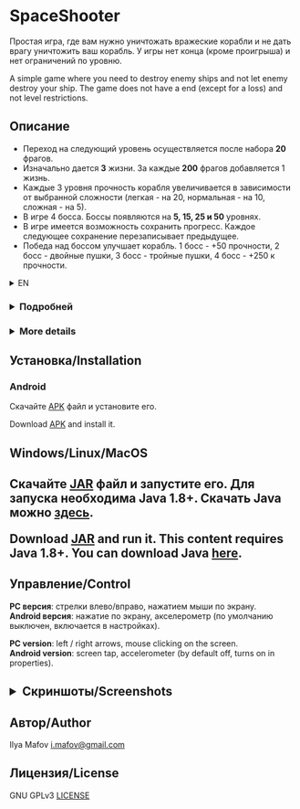 <h1> SpaceShooter </h1>
<p>
Простая игра, где вам нужно уничтожать вражеские корабли и не дать врагу уничтожить ваш корабль. У игры нет конца (кроме проигрыша) и нет ограничений по уровню.

A simple game where you need to destroy enemy ships and not let enemy destroy your ship. The game does not have a end (except for a loss) and not level restrictions.
</p>

<h2> Описание </h2>
  <ul>
  <li>Переход на следующий уровень осуществляется после набора <b>20</b> фрагов.</li>
  <li>Изначально дается <b>3</b> жизни. За каждые <b>200</b> фрагов добавляется 1 жизнь.</li>
  <li>Каждые 3 уровня прочность корабля увеличивается в зависимости от выбранной сложности (легкая - на 20, нормальная - на 10, сложная - на 5).</li>
  <li>В игре 4 босса. Боссы появляются на <b>5, 15, 25 и 50</b> уровнях.</li>
  <li>В игре имеется возможность сохранить прогресс. Каждое следующее сохранение перезаписывает предыдущее.</li>
  <li>Победа над боссом улучшает корабль. 1 босс - +50 прочности, 2 босс - двойные пушки, 3 босс - тройные пушки, 4 босс - +250 к прочности.</li>
  </ul>
  
  <details>
  <summary>EN</summary>

   <ul>
   <li>The transition to the next level occurs after <b>20</b> frags.</li>
   <li>Initially, the ship has <b>3</b> lives. For every <b>200</b> frags, 1 life is added.</li>
   <li>Each 3 levels of ship durability increase depending on the chosen complexity (easy - by 20, normal - by 10, hard - by 5).</li>
   <li>The game has 4 bosses. Bosses appear at <b>5, 15, 25 and 50</b> levels.</li>
   <li>The game has the ability to save progress. Each subsequent save overwrites the previous one.</li>
   <li>Victory over the boss improves the ship. 1 boss - +50 durability, 2 boss - double guns, 3 boss - triple guns, 4 boss - +250 durability.</li>
   </ul>
  </details>
  
<h3><details><summary>Подробней</summary>  
  <br>
<ul>
<li><details>
  <summary>Корабль игрока</summary><br>
  <table><tr>
    <td><img src="readme/mainShip.png" width="200"></td>
    <td><b>Прочность</b>: 100<br>
    <b>Урон</b>: 1<br>
    <b>Скорострельность</b>: 4</td>
  </tr></table>
</details></li>
<li><details>
  <summary>Враги</summary><br>
  <table>
    <tr>
      <td><b>Малый скаут</b><br><img src="readme/enemy0.png" width="100"></td>
      <td><b>Прочность</b>: 3<br>
      <b>Урон</b>: 2<br>
      <b>Скорострельность</b>: 1</td>
    </tr>
    <tr>
      <td><b>Средний скаут</b><br><img src="readme/enemy0_1.png" width="100"></td>
      <td><b>Прочность</b>: 5<br>
      <b>Урон</b>: 3<br>
      <b>Скорострельность</b>: 1</td>
    </tr>
    <tr>
      <td><b>Истребитель</b><br><img src="readme/enemy1.png" width="100"></td>
      <td><b>Прочность</b>: 8<br>
      <b>Урон</b>: 5<br>
      <b>Скорострельность</b>: 0.5</td>
    </tr>
    <tr>
      <td><b>Средний истребитель</b><br><img src="readme/enemy1_1.png" width="100"></td>
      <td><b>Прочность</b>: 10<br>
      <b>Урон</b>: 7<br>
      <b>Скорострельность</b>: 0.5</td>
    </tr>
    <tr>
      <td><b>Тяжелый истребитель</b><br><img src="readme/enemy1_2.png" width="150"></td>
      <td><b>Прочность</b>: 15<br>
      <b>Урон</b>: 7<br>
      <b>Скорострельность</b>: 0.5</td>
    </tr>
     <tr>
      <td><b>Крейсер</b><br><img src="readme/enemy2.png" width="100"></td>
      <td><b>Прочность</b>: 15<br>
      <b>Урон</b>: 10<br>
      <b>Скорострельность</b>: 0.4</td>
    </tr>
    <tr>
      <td><b>Тяжелый крейсер</b><br><img src="readme/enemy2_1.png" width="100"></td>
      <td><b>Прочность</b>: 18<br>
      <b>Урон</b>: 12<br>
      <b>Скорострельность</b>: 0.4</td>
    </tr>
  </table>
</details></li>
<li><details>
  <summary>Боссы</summary><br>
  <table>
    <tr>
      <td><b>Линкор</b><br><img src="readme/boss0.png" width="150"></td>
      <td><b>Прочность</b>: 80<br>
      <b>Урон</b>: 9<br>
      <b>Скорострельность</b>: 1.3</td>
    </tr>
    <tr>
      <td><b>Ударный крейсер</b><br><img src="readme/boss1.png" width="150"></td>
      <td><b>Прочность</b>: 100<br>
      <b>Урон</b>: 10<br>
      <b>Скорострельность</b>: 1</td>
    </tr>
    <tr>
      <td><b>Тяжелый линкор</b><br><img src="readme/boss2.png" width="150"></td>
      <td><b>Прочность</b>: 180<br>
      <b>Урон</b>: 15<br>
      <b>Скорострельность</b>: 0.6</td>
    </tr>
    <tr>
      <td><b>Шип-матка</b><br><img src="readme/boss3.png" width="150"></td>
      <td><b>Прочность</b>: 250<br>
      <b>Урон</b>: 20<br>
      <b>Скорострельность</b>: 1</td>
    </tr>
  </table>
</details></li>
<li><details>
  <summary>Бонусы</summary><br>
  <table>
    <tr>
      <td><b>Усиление орудий</b><br><img src="readme/bonus0.png" width="80"></td>
      <td>Увеличивает скорость стрельбы и выпускает по 3 пули.</td>
    </tr>
    <tr>
      <td><b>Лечение</b><br><img src="readme/bonus1.png" width="80"></td>
      <td>Восстанавливает прочность. Объем восстановления зависит от уровня.</td>
    </tr>
    <tr>
      <td><b>Щит</b><br><img src="readme/bonus2.png" width="80"></td>
      <td>Окружает корабль щитом на несколько секунд. Щит блокирует весь урон.</td>
    </tr>
    <tr>
      <td><b>Ядерный удар</b><br><img src="readme/bonus3.png" width="80"></td>
      <td>Взрывает ядерный заряд, который уничтожает все объекты на экране. На боссов не действует.</td>
    </tr>
  </table>
</details></li>
</ul>
</details></h3>
  
<h3><details><summary>More details</summary>  
  <br>
<ul>
<li><details>
  <summary>Player ship</summary><br>
  <table><tr>
    <td><img src="readme/mainShip.png" width="200"></td>
    <td><b>Durability</b>: 100<br>
    <b>Damage</b>: 1<br>
    <b>Fire rate</b>: 4</td>
  </tr></table>
</details></li>
<li><details>
  <summary>Enemyes</summary><br>
  <table>
    <tr>
      <td><b>Small scout</b><br><img src="readme/enemy0.png" width="100"></td>
      <td><b>Durability</b>: 3<br>
      <b>Damage</b>: 2<br>
      <b>Fire rate</b>: 1</td>
    </tr>
    <tr>
      <td><b>Middle scout</b><br><img src="readme/enemy0_1.png" width="100"></td>
      <td><b>Durability</b>: 5<br>
      <b>Damage</b>: 3<br>
      <b>Fire rate</b>: 1</td>
    </tr>
    <tr>
      <td><b>Fighter</b><br><img src="readme/enemy1.png" width="100"></td>
      <td><b>Durability</b>: 8<br>
      <b>Damage</b>: 5<br>
      <b>Fire rate</b>: 0.5</td>
    </tr>
    <tr>
      <td><b>Middle fighter</b><br><img src="readme/enemy1_1.png" width="100"></td>
      <td><b>Durability</b>: 10<br>
      <b>Damage</b>: 7<br>
      <b>Fire rate</b>: 0.5</td>
    </tr>
    <tr>
      <td><b>Heavy fighter</b><br><img src="readme/enemy1_2.png" width="150"></td>
      <td><b>Durability</b>: 15<br>
      <b>Damage</b>: 7<br>
      <b>Fire rate</b>: 0.5</td>
    </tr>
     <tr>
      <td><b>Cruiser</b><br><img src="readme/enemy2.png" width="100"></td>
      <td><b>Durability</b>: 15<br>
      <b>Damage</b>: 10<br>
      <b>Fire rate</b>: 0.4</td>
    </tr>
    <tr>
      <td><b>Heavy cruiser</b><br><img src="readme/enemy2_1.png" width="100"></td>
      <td><b>Durability</b>: 18<br>
      <b>Damage</b>: 12<br>
      <b>Fire rate</b>: 0.4</td>
    </tr>
  </table>
</details></li>
<li><details>
  <summary>Bosses</summary><br>
  <table>
    <tr>
      <td><b>Battleship</b><br><img src="readme/boss0.png" width="150"></td>
      <td><b>Durability</b>: 80<br>
      <b>Damage</b>: 9<br>
      <b>Fire rate</b>: 1.3</td>
    </tr>
    <tr>
      <td><b>Strike cruiser</b><br><img src="readme/boss1.png" width="150"></td>
      <td><b>Durability</b>: 100<br>
      <b>Damage</b>: 10<br>
      <b>Fire rate</b>: 1</td>
    </tr>
    <tr>
      <td><b>Heavy battleship</b><br><img src="readme/boss2.png" width="150"></td>
      <td><b>Durability</b>: 180<br>
      <b>Damage</b>: 15<br>
      <b>Fire rate</b>: 0.6</td>
    </tr>
    <tr>
      <td><b>Mothership</b><br><img src="readme/boss3.png" width="150"></td>
      <td><b>Durability</b>: 250<br>
      <b>Damage</b>: 20<br>
      <b>Fire rate</b>: 1</td>
    </tr>
  </table>
</details></li>
<li><details>
  <summary>Bonuses</summary><br>
  <table>
    <tr>
      <td><b>Gun reinforcement</b><br><img src="readme/bonus0.png" width="80"></td>
      <td>Increases rate of fire and fires 3 bullets each shot.</td>
    </tr>
    <tr>
      <td><b>Healing</b><br><img src="readme/bonus1.png" width="80"></td>
      <td>Restores durability. The amount of recovery depends on the level.</td>
    </tr>
    <tr>
      <td><b>Shield</b><br><img src="readme/bonus2.png" width="80"></td>
      <td>Surrounds the ship with a shield for a few seconds. Shield blocks all damage.</td>
    </tr>
    <tr>
      <td><b>Nuclear strike</b><br><img src="readme/bonus3.png" width="80"></td>
      <td>Explodes a nuclear charge that destroys all the objects on the screen. Doesn’t affect bosses.</td>
    </tr>
  </table>
</details></li>
</ul>
</details></h3>

<h2> Установка/Installation</h2>

<h3> Android</h3>
<p>
Скачайте <a href="readme/SpaceShooter.apk" download> APK</a> файл и установите его.

Download <a href="readme/SpaceShooter.apk" download> APK</a> and install it.
</p>

<h2> Windows/Linux/MacOS<h2>
<p>
Скачайте <a href="readme/SpaceShooter.jar" download> JAR</a> файл и запустите его. Для запуска необходима Java 1.8+. Скачать Java можно <a href="https://www.java.com/ru/download/">здесь</a>.

Download <a href="readme/SpaceShooter.jar" download> JAR</a> and run it. This content requires Java 1.8+. You can download Java <a href="https://www.java.com/ru/download/">here</a>.
</p>
    
<h2> Управление/Control</h2>

<b>PC версия</b>: стрелки влево/вправо, нажатием мыши по экрану.  
<b>Android версия</b>: нажатие по экрану, акселерометр (по умолчанию выключен, включается в настройках).  

<b>PC version</b>: left / right arrows, mouse clicking on the screen.  
<b>Android version</b>: screen tap, accelerometer (by default off, turns on in properties).

<h2><details>
  <summary>Скриншоты/Screenshots</summary>

  <img src="readme/SH_mainMenu.jpg" height="600">
  <img src="readme/SH_gameplay.jpg" height="600">
  <img src="readme/SH_gameplay1.jpg" height="600">
</details></h2>

<h2> Автор/Author</h2>

Ilya Mafov <i.mafov@gmail.com>

<h2> Лицензия/License</h2>

GNU GPLv3 [LICENSE](LICENSE)
